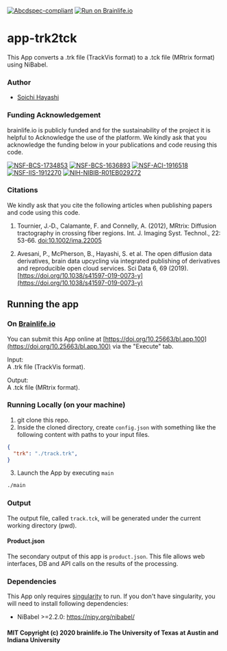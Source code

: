 [![Abcdspec-compliant](https://img.shields.io/badge/ABCD_Spec-v1.1-green.svg)](https://github.com/brain-life/abcd-spec)
[![Run on Brainlife.io](https://img.shields.io/badge/Brainlife-bl.app.100-blue.svg)](https://doi.org/10.25663/brainlife.app.100)

# app-trk2tck
This App converts a .trk file (TrackVis format) to a .tck file (MRtrix format) using NiBabel.

### Author
- [Soichi Hayashi](hayashis@iu.edu)

### Funding Acknowledgement
brainlife.io is publicly funded and for the sustainability of the project it is helpful to Acknowledge the use of the platform. We kindly ask that you acknowledge the funding below in your publications and code reusing this code.

[![NSF-BCS-1734853](https://img.shields.io/badge/NSF_BCS-1734853-blue.svg)](https://nsf.gov/awardsearch/showAward?AWD_ID=1734853)
[![NSF-BCS-1636893](https://img.shields.io/badge/NSF_BCS-1636893-blue.svg)](https://nsf.gov/awardsearch/showAward?AWD_ID=1636893)
[![NSF-ACI-1916518](https://img.shields.io/badge/NSF_ACI-1916518-blue.svg)](https://nsf.gov/awardsearch/showAward?AWD_ID=1916518)
[![NSF-IIS-1912270](https://img.shields.io/badge/NSF_IIS-1912270-blue.svg)](https://nsf.gov/awardsearch/showAward?AWD_ID=1912270)
[![NIH-NIBIB-R01EB029272](https://img.shields.io/badge/NIH_NIBIB-R01EB029272-green.svg)](https://grantome.com/grant/NIH/R01-EB029272-01)

### Citations
We kindly ask that you cite the following articles when publishing papers and code using this code. 

1. Tournier, J.‐D., Calamante, F. and Connelly, A. (2012), MRtrix: Diffusion tractography in crossing fiber regions. Int. J. Imaging Syst. Technol., 22: 53-66. [doi:10.1002/ima.22005](doi:10.1002/ima.22005)

2. Avesani, P., McPherson, B., Hayashi, S. et al. The open diffusion data derivatives, brain data upcycling via integrated publishing of derivatives and reproducible open cloud services. Sci Data 6, 69 (2019). [https://doi.org/10.1038/s41597-019-0073-y](https://doi.org/10.1038/s41597-019-0073-y)

## Running the app
### On [Brainlife.io](http://brainlife.io/) 
You can submit this App online at [https://doi.org/10.25663/bl.app.100](https://doi.org/10.25663/bl.app.100) via the "Execute" tab.

Input: \
A .trk file (TrackVis format).

Output: \
A .tck file (MRtrix format).

### Running Locally (on your machine)

1. git clone this repo.
2. Inside the cloned directory, create `config.json` with something like the following content with paths to your input files.

```json
{
  "trk": "./track.trk",
}
```

3. Launch the App by executing `main`

```bash
./main
```

### Output
The output file, called `track.tck`, will be generated under the current working directory (pwd). 

#### Product.json
The secondary output of this app is `product.json`. This file allows web interfaces, DB and API calls on the results of the processing. 

### Dependencies
This App only requires [singularity](https://www.sylabs.io/singularity/) to run. If you don't have singularity, you will need to install following dependencies:
* NiBabel >=2.2.0: https://nipy.org/nibabel/

#### MIT Copyright (c) 2020 brainlife.io The University of Texas at Austin and Indiana University
